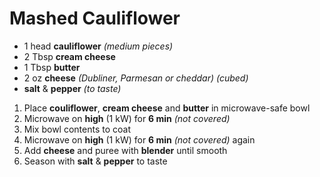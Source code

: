 # Mashed Cauliflower

* 1 head **cauliflower** *(medium pieces)*
* 2 Tbsp **cream cheese**
* 1 Tbsp **butter**
* 2 oz **cheese** *(Dubliner, Parmesan or cheddar)* *(cubed)*
* **salt** & **pepper** *(to taste)*

1. Place **couliflower**, **cream cheese** and **butter** in microwave-safe bowl
1. Microwave on **high** (1 kW) for **6 min** *(not covered)*
1. Mix bowl contents to coat
1. Microwave on **high** (1 kW) for **6 min** *(not covered)* again
1. Add **cheese** and puree with **blender** until smooth
1. Season with **salt** & **pepper** to taste
